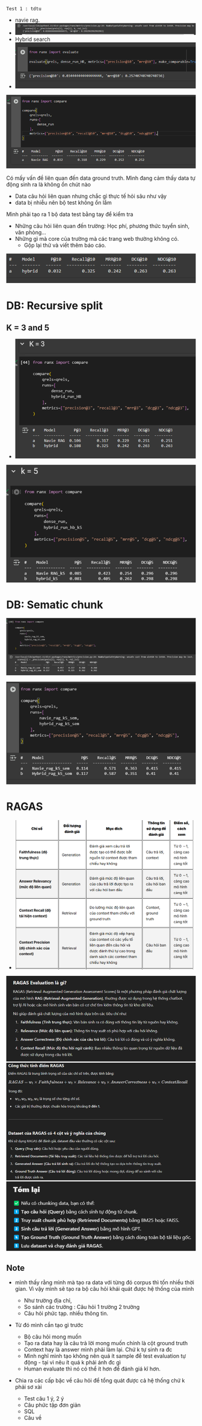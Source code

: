 	Test 1 : tdtu
- navie rag.
- ![](../assets/images/Pasted%20image%2020250204162935.png)
- Hybrid search
- ![](../assets/images/Pasted%20image%2020250204191235.png)

![](../assets/images/Pasted%20image%2020250205153606.png)


Có mấy vấn đề liên quan đến data ground truth.
Mình đang cảm thấy data tự động sinh ra là không ổn chút nào
- Data câu hỏi liên quan nhưng chắc gì thực tế hỏi sâu như vậy
- data bị nhiễu nên bộ test không ổn lắm

Mình phải tạo ra 1 bộ data test bằng tay để kiểm tra
- Những câu hỏi liên quan đến trường: Học phí, phương thức tuyển sinh, văn phòng...
- Những gì mà core của trường mà các trang web thường không có. 
	- Gộp lại thử và viết thêm báo cáo. 

![](../assets/images/Pasted%20image%2020250206184227.png)
# DB: Recursive split
## K = 3 and 5
- ![](../assets/images/Pasted%20image%2020250206231328.png)

![](../assets/images/Pasted%20image%2020250207140931.png)
# DB: Sematic chunk
![](../assets/images/Pasted%20image%2020250209182943.png)

![](../assets/images/Pasted%20image%2020250209182957.png)
# RAGAS
- ![](../assets/images/Pasted%20image%2020250206231239.png)


![](../assets/images/Pasted%20image%2020250206234920.png)
![](../assets/images/Pasted%20image%2020250206234939.png)
![](../assets/images/Pasted%20image%2020250207095543.png)

## Note
- mình thấy rằng mình mà tạo ra data với từng đó corpus thì tốn nhiều thời gian. Vì vậy mình sẽ tạo ra bộ câu hỏi khái quát được hệ thống của mình 
	- Như trường địa chỉ,
	- So sánh các trường : Câu hỏi 1 trường 2 trường
	- Câu hỏi phức tạp. nhiều thông tin. 

- Từ đó mình cần tạo gì trước
	- Bộ câu hỏi mong muốn
	- Tạo ra data hay là câu trả lời mong muốn chính là cột ground truth
	- Context hay là answer mình phải làm lại. Chứ k tự sinh ra đc
	- Mình nghĩ mình tạo không nên quá ít sample để test evaluation tự động - tại vì nêu ít quá k phải ánh đc gì 
	- Human evaluate thì nó có thể ít hơn để đánh giá kĩ hơn. 
- Chia ra các cấp bậc về câu hỏi để tổng quát được cả hệ thống chứ k phải sơ xài
	- Test câu 1 ý, 2 ý
	- Câu phức tập đơn giản
	- SQL
	- Câu về 